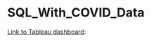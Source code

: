 # SQL_With_COVID_Data

[Link to Tableau dashboard](https://public.tableau.com/app/profile/alexander.bandurin/viz/Covid_Data_16815071012620/Vaccinesmillion):
